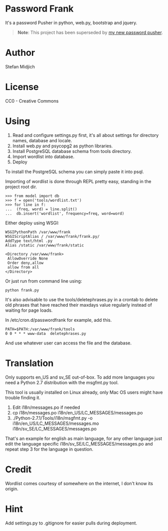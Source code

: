 Password Frank 
====

It's a password Pusher in python, web.py, bootstrap and jquery. 

>**Note**: This project has been superseded by [my new password pusher](https://gitlab.com/stemid/pwfrank).

Author
====

Stefan Midjich

License
====

CC0 - Creative Commons

Using
====

 1. Read and configure settings.py first, it's all about settings for directory names, database and locale. 
 2. Install web.py and psycopg2 as python libraries. 
 3. Install PostgreSQL database schema from tools directory. 
 4. Import wordlist into database.
 5. Deploy

To install the PostgreSQL schema you can simply paste it into psql. 

Importing of wordlist is done through REPL pretty easy, standing in the project root dir. 

    >>> from model import db
    >>> f = open('tools/wordlist.txt')
    >>> for line in f:
    ...  (freq, word) = line.split()
    ...  db.insert('wordlist', frequency=freq, word=word)

Either deploy using WSGI:

    WSGIPythonPath /var/www/frank
    WSGIScriptAlias / /var/www/frank/frank.py/
    AddType text/html .py
    Alias /static /var/www/frank/static
   
    <Directory /var/www/frank>
     AllowOverride None
     Order deny,allow
     allow from all
    </Directory>

Or just run from command line using:

    python frank.py

It's also advisable to use the tools/deletephrases.py in a crontab to delete old phrases that have reached their maxdays value regularly instead of waiting for page loads. 

In /etc/cron.d/passwordfrank for example, add this. 

    PATH=$PATH:/var/www/frank/tools
    0 0 * * * www-data  deletephrases.py

And use whatever user can access the file and the database. 

Translation
====

Only supports en\_US and sv\_SE out-of-box. To add more languages you need a Python 2.7 distribution with the msgfmt.py tool. 

This tool is usually installed on Linux already, only Mac OS users might have trouble finding it. 

 1. Edit i18n/messages.po if needed
 2. cp i18n/messages.po i18n/en\_US/LC\_MESSAGES/messages.po
 3. ./Python-2.7.1/Tools/i18n/msgfmt.py -o i18n/en\_US/LC\_MESSAGES/messages.mo i18n/sv\_SE/LC\_MESSAGES/messages.po

That's an example for english as main language, for any other language just edit the language specific i18n/sv\_SE/LC\_MESSAGES/messages.po and repeat step 3 for the language in question. 

Credit
====

Wordlist comes courtesy of somewhere on the internet, I don't know its origin. 

Hint
====

Add settings.py to .gitignore for easier pulls during deployment. 
